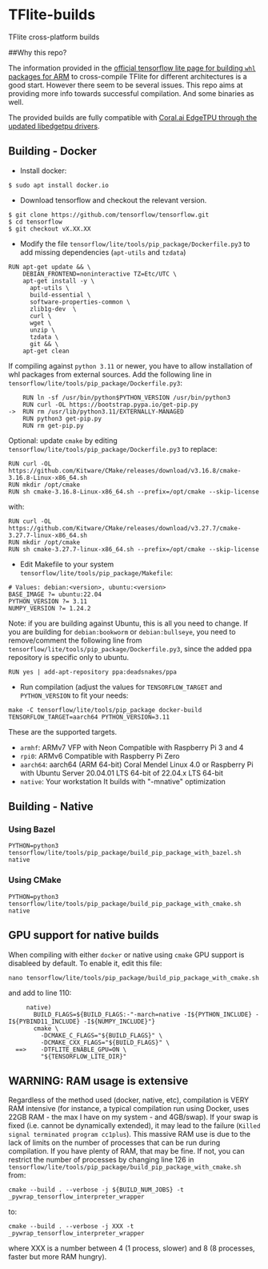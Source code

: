 # TFlite-builds

TFlite cross-platform builds

##Why this repo?

The information provided in the [official tensorflow lite page for building `whl` packages for ARM](https://www.tensorflow.org/lite/guide/build_cmake_pip) to cross-compile TFlite for different architectures is a good start. However there seem to be several issues. This repo aims at providing more info towards successful compilation. And some binaries as well. 

The provided builds are fully compatible with  [Coral.ai EdgeTPU through the updated libedgetpu drivers](https://github.com/feranick/libedgetpu).

## Building - Docker

- Install docker:

```
$ sudo apt install docker.io
```
- Download tensorflow and checkout the relevant version.

```
$ git clone https://github.com/tensorflow/tensorflow.git
$ cd tensorflow
$ git checkout vX.XX.XX
```

- Modify the file `tensorflow/lite/tools/pip_package/Dockerfile.py3` to add missing dependencies (`apt-utils` and `tzdata`)

```
RUN apt-get update && \
    DEBIAN_FRONTEND=noninteractive TZ=Etc/UTC \
    apt-get install -y \
      apt-utils \
      build-essential \
      software-properties-common \
      zlib1g-dev  \
      curl \
      wget \
      unzip \
      tzdata \
      git && \
    apt-get clean
```
If compiling against `python 3.11` or newer, you have to allow installation of whl packages from external sources. Add the following line in `tensorflow/lite/tools/pip_package/Dockerfile.py3`:
```
    RUN ln -sf /usr/bin/python$PYTHON_VERSION /usr/bin/python3
    RUN curl -OL https://bootstrap.pypa.io/get-pip.py
->  RUN rm /usr/lib/python3.11/EXTERNALLY-MANAGED
    RUN python3 get-pip.py
    RUN rm get-pip.py
```
Optional: update `cmake` by editing `tensorflow/lite/tools/pip_package/Dockerfile.py3` to replace:
```
RUN curl -OL https://github.com/Kitware/CMake/releases/download/v3.16.8/cmake-3.16.8-Linux-x86_64.sh
RUN mkdir /opt/cmake
RUN sh cmake-3.16.8-Linux-x86_64.sh --prefix=/opt/cmake --skip-license
```
with:
```
RUN curl -OL https://github.com/Kitware/CMake/releases/download/v3.27.7/cmake-3.27.7-linux-x86_64.sh
RUN mkdir /opt/cmake
RUN sh cmake-3.27.7-linux-x86_64.sh --prefix=/opt/cmake --skip-license
```

- Edit Makefile to your system `tensorflow/lite/tools/pip_package/Makefile`:

```
# Values: debian:<version>, ubuntu:<version>
BASE_IMAGE ?= ubuntu:22.04
PYTHON_VERSION ?= 3.11
NUMPY_VERSION ?= 1.24.2
```

Note: if you are building against Ubuntu, this is all you need to change. If you are building for `debian:bookworm` or `debian:bullseye`, you need to remove/comment the following line from `tensorflow/lite/tools/pip_package/Dockerfile.py3`, since the added ppa repository is specific only to ubuntu.

```
RUN yes | add-apt-repository ppa:deadsnakes/ppa
```
- Run compilation (adjust the values for `TENSORFLOW_TARGET` and `PYTHON_VERSION` to fit your needs:

```
make -C tensorflow/lite/tools/pip_package docker-build TENSORFLOW_TARGET=aarch64 PYTHON_VERSION=3.11
```

These are the supported targets.

- `armhf`:  ARMv7 VFP with Neon Compatible with Raspberry Pi 3 and 4
- `rpi0`: ARMv6 Compatible with Raspberry Pi Zero
- `aarch64`: aarch64 (ARM 64-bit) Coral Mendel Linux 4.0 or Raspberry Pi with Ubuntu Server 20.04.01 LTS 64-bit of 22.04.x LTS 64-bit
- `native`: 	Your workstation 	It builds with "-mnative" optimization

## Building - Native
### Using Bazel
```
PYTHON=python3 tensorflow/lite/tools/pip_package/build_pip_package_with_bazel.sh native
```

### Using CMake
```
PYTHON=python3 tensorflow/lite/tools/pip_package/build_pip_package_with_cmake.sh native
```

## GPU support for native builds
When compiling with either `docker` or native using `cmake` GPU support is disableed by default. To enable it, edit this file:
```
nano tensorflow/lite/tools/pip_package/build_pip_package_with_cmake.sh
```
and add to line 110:
```
     native)
       BUILD_FLAGS=${BUILD_FLAGS:-"-march=native -I${PYTHON_INCLUDE} -I${PYBIND11_INCLUDE} -I${NUMPY_INCLUDE}"}
       cmake \
         -DCMAKE_C_FLAGS="${BUILD_FLAGS}" \
         -DCMAKE_CXX_FLAGS="${BUILD_FLAGS}" \
  ==>    -DTFLITE_ENABLE_GPU=ON \
         "${TENSORFLOW_LITE_DIR}"
```

## WARNING: RAM usage is extensive

Regardless of the method used (docker, native, etc), compilation is VERY RAM intensive (for instance, a typical compilation run using Docker, uses 22GB RAM - the max I have on my system - and 4GB/swap). If your swap is fixed (i.e. cannot be dynamically extended), it may lead to the failure (`Killed signal terminated program cc1plus`). This massive RAM use is due to the lack of limits on the number of processes that can be run during compilation. If you have plenty of RAM, that may be fine. If not, you can restrict the number of processes by changing line 126 in `tensorflow/lite/tools/pip_package/build_pip_package_with_cmake.sh` from:

```
cmake --build . --verbose -j ${BUILD_NUM_JOBS} -t _pywrap_tensorflow_interpreter_wrapper
```
to:
```
cmake --build . --verbose -j XXX -t _pywrap_tensorflow_interpreter_wrapper
```

where XXX is a number between 4 (1 process, slower) and 8 (8 processes, faster but more RAM hungry). 
